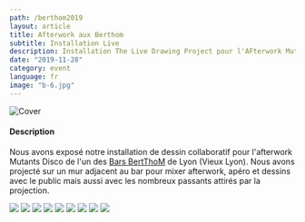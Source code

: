 ```yaml
---
path: /berthom2019
layout: article
title: Afterwork aux Berthom
subtitle: Installation Live
description: Installation The Live Drawing Project pour l'AFterwork Mutants Disco du Berthom Vieux Lyon
date: "2019-11-28"
category: event
language: fr
image: "b-6.jpg"
---
```



![Cover](b-10.jpg)

#### Description

Nous avons exposé notre installation de dessin collaboratif pour l'afterwork Mutants Disco de l'un des [Bars BertThoM](https://www.lesberthom.com/) de Lyon (Vieux Lyon). Nous avons projecté sur un mur adjacent au bar pour mixer afterwork, apéro et dessins avec le public mais aussi avec les nombreux passants attirés par la projection.


<photo-grid>
<img src="b-6.jpg"/>
<img src="b-13.jpg"/>
<img src="b-16.jpg"/>
<img src="b-19.jpg"/>
<img src="b-14.jpg"/>
<img src="b-21.jpg"/>
<img src="b-18.jpg"/>
<img src="b-10.jpg"/>
<img src="cover.jpg"/>
</photo-grid>
